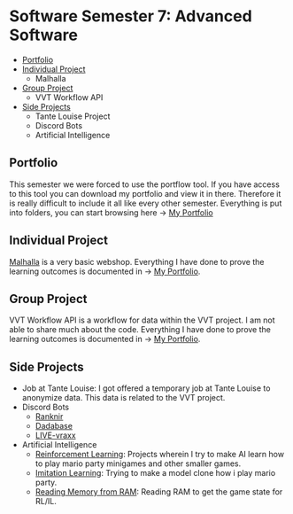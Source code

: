 # Software Semester 7: Advanced Software
- [Portfolio](#portfolio)
- [Individual Project](#individual-project)
  - Malhalla
- [Group Project](#group-project)
  - VVT Workflow API 
- [Side Projects](#side-projects)
  - Tante Louise Project
  - Discord Bots
  - Artificial Intelligence 

## Portfolio
This semester we were forced to use the portflow tool. If you have access to this tool you can download my portfolio and view it in there. Therefore it is really difficult to include it all like every other semester. Everything is put into folders, you can start browsing here -> [My Portfolio](https://github.com/School-Semester-Summaries/software-semester-7-v2/tree/main/my%20portfolio)

## Individual Project
[Malhalla](https://github.com/Mallhalla) is a very basic webshop. Everything I have done to prove the learning outcomes is documented in -> [My Portfolio](https://github.com/School-Semester-Summaries/software-semester-7-v2/tree/main/my%20portfolio).

## Group Project
VVT Workflow API is a workflow for data within the VVT project. I am not able to share much about the code. Everything I have done to prove the learning outcomes is documented in -> [My Portfolio](https://github.com/School-Semester-Summaries/software-semester-7-v2/tree/main/my%20portfolio).

## Side Projects
- Job at Tante Louise: I got offered a temporary job at Tante Louise to anonymize data. This data is related to the VVT project.
- Discord Bots
  - [Ranknir](https://github.com/CrossyChainsaw/Ranknir)
  - [Dadabase](https://github.com/CrossyChainsaw/Dadabase)
  - [LIVE-vraxx](https://github.com/CrossyChainsaw/LIVE-vraxx)
- Artificial Intelligence
  - [Reinforcement Learning](https://github.com/School-Semester-Summaries/software-semester-7-v2/tree/main/side%20projects/Reinforcement%20Learning): Projects wherein I try to make AI learn how to play mario party minigames and other smaller games.
  - [Imitation Learning](https://github.com/School-Semester-Summaries/software-semester-7-v2/tree/main/side%20projects/Imitation%20Learning): Trying to make a model clone how i play mario party.
  - [Reading Memory from RAM](): Reading RAM to get the game state for RL/IL.

